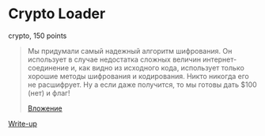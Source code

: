 # Crypto Loader

crypto, 150 points

> Мы придумали самый надежный алгоритм шифрования. Он использует
> в случае недостатка сложных величин интернет-соединение и, как 
> видно из исходного кода, использует только хорошие методы 
> шифрования и кодирования. Никто никогда его не расшифрует. Ну а 
> если даже получится, то мы готовы дать $100 (нет) и флаг!
> 
> [Вложение](public/script.py)

[Write-up](WRITEUP.md)
